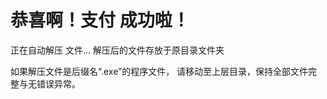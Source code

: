   # **恭喜啊！支付 成功啦！** 
  
  
   正在自动解压 文件...
   解压后的文件存放于原目录文件夹 
   
  如果解压文件是后缀名“.exe”的程序文件， 
   请移动至上层目录，保持全部文件完整与无错误异常。 
